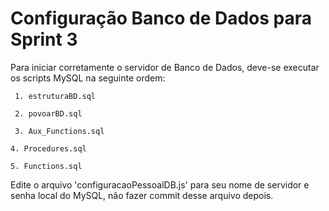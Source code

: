 # Configuração Banco de Dados para Sprint 3

Para iniciar corretamente o servidor de Banco de Dados, deve-se executar os scripts MySQL na seguinte ordem:
	
	 1. estruturaBD.sql

	 2. povoarBD.sql

	 3. Aux_Functions.sql

 	4. Procedures.sql

 	5. Functions.sql

Edite o arquivo 'configuracaoPessoalDB.js' para seu nome de servidor e senha local do MySQL, não fazer commit desse arquivo depois.
